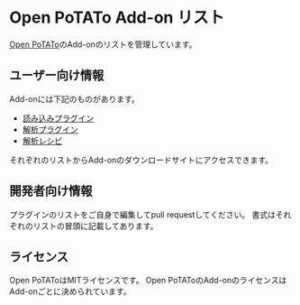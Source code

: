 # Open PoTATo Add-on リスト

[Open PoTATo](https://github.com/hkwgc/open-potato)のAdd-onのリストを管理しています。

## ユーザー向け情報

Add-onには下記のものがあります。

- [読み込みプラグイン](https://github.com/hkwgc/open-potato-add-on-lists/list-prepro.md)
- [解析プラグイン](https://github.com/hkwgc/open-potato-add-on-lists/list-plugin.md)
- [解析レシピ](https://github.com/hkwgc/open-potato-add-on-lists/list-recipe.md)

それぞれのリストからAdd-onのダウンロードサイトにアクセスできます。

## 開発者向け情報

プラグインのリストをご自身で編集してpull requestしてください。
書式はそれぞれのリストの冒頭に記載してあります。

## ライセンス
Open PoTAToはMITライセンスです。
Open PoTAToのAdd-onのライセンスはAdd-onごとに決められています。


